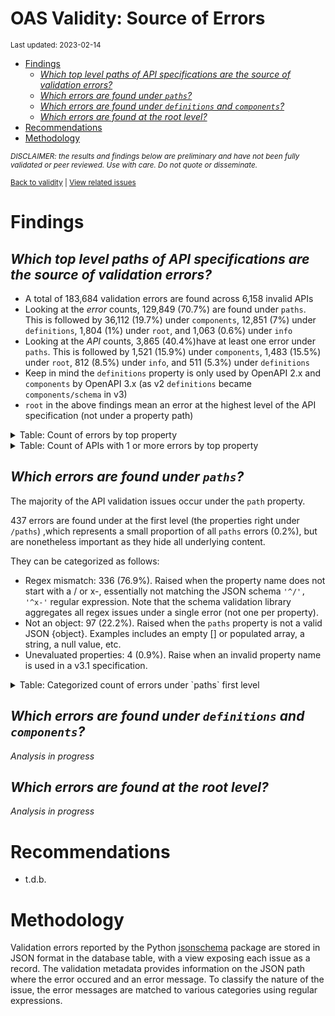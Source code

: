OAS Validity: Source of Errors
================
<sup>Last updated: 2023-02-14</sup>

- <a href="#findings" id="toc-findings">Findings</a>
  - <a
    href="#which-top-level-paths-of-api-specifications-are-the-source-of-validation-errors"
    id="toc-which-top-level-paths-of-api-specifications-are-the-source-of-validation-errors"><em>Which
    top level paths of API specifications are the source of validation
    errors?</em></a>
  - <a href="#which-errors-are-found-under-paths"
    id="toc-which-errors-are-found-under-paths"><em>Which errors are found
    under <code>paths</code>?</em></a>
  - <a href="#which-errors-are-found-under-definitions-and-components"
    id="toc-which-errors-are-found-under-definitions-and-components"><em>Which
    errors are found under <code>definitions</code> and
    <code>components</code>?</em></a>
  - <a href="#which-errors-are-found-at-the-root-level"
    id="toc-which-errors-are-found-at-the-root-level"><em>Which errors are
    found at the root level?</em></a>
- <a href="#recommendations" id="toc-recommendations">Recommendations</a>
- <a href="#methodology" id="toc-methodology">Methodology</a>

<sup>*DISCLAIMER: the results and findings below are preliminary and
have not been fully validated or peer reviewed. Use with care. Do not
quote or disseminate.*</sup>

<sup>[Back to validity](oas_validity.md) \| [View related
issues](https://github.com/postman-open-technologies/knowledge-base/labels/oas%3Avalidity)</sup>

# Findings

## *Which top level paths of API specifications are the source of validation errors?*

- A total of 183,684 validation errors are found across 6,158 invalid
  APIs
- Looking at the *error* counts, 129,849 (70.7%) are found under
  `paths`. This is followed by 36,112 (19.7%) under `components`, 12,851
  (7%) under `definitions`, 1,804 (1%) under `root`, and 1,063 (0.6%)
  under `info`
- Looking at the *API* counts, 3,865 (40.4%)have at least one error
  under `paths`. This is followed by 1,521 (15.9%) under `components`,
  1,483 (15.5%) under `root`, 812 (8.5%) under `info`, and 511 (5.3%)
  under `definitions`
- Keep in mind the `definitions` property is only used by OpenAPI 2.x
  and `components` by OpenAPI 3.x (as v2 `definitions` became
  `components/schema` in v3)
- `root` in the above findings mean an error at the highest level of the
  API specification (not under a property path)

<details>
<summary>
Table: Count of errors by top property
</summary>

| path                |      n |       pct |
|:--------------------|-------:|----------:|
| paths               | 129849 | 0.7069151 |
| components          |  36112 | 0.1965985 |
| definitions         |  12851 | 0.0699625 |
| root                |   1804 | 0.0098212 |
| info                |   1063 | 0.0057871 |
| tags                |    523 | 0.0028473 |
| servers             |    412 | 0.0022430 |
| host                |    212 | 0.0011542 |
| securityDefinitions |    206 | 0.0011215 |
| basePath            |    201 | 0.0010943 |
| security            |    125 | 0.0006805 |
| responses           |     76 | 0.0004138 |
| schemes             |     74 | 0.0004029 |
| parameters          |     69 | 0.0003756 |
| produces            |     53 | 0.0002885 |
| externalDocs        |     27 | 0.0001470 |
| openapi             |     15 | 0.0000817 |
| consumes            |      8 | 0.0000436 |
| swagger             |      4 | 0.0000218 |

</details>
<details>
<summary>
Table: Count of APIs with 1 or more errors by top property
</summary>

| path                |    n |       pct |
|:--------------------|-----:|----------:|
| paths               | 3865 | 0.4036132 |
| components          | 1521 | 0.1588346 |
| root                | 1483 | 0.1548663 |
| info                |  812 | 0.0847953 |
| definitions         |  511 | 0.0533626 |
| servers             |  354 | 0.0369674 |
| host                |  212 | 0.0221387 |
| basePath            |  201 | 0.0209900 |
| securityDefinitions |  167 | 0.0174394 |
| security            |  123 | 0.0128446 |
| tags                |  104 | 0.0108605 |
| schemes             |   71 | 0.0074144 |
| produces            |   53 | 0.0055347 |
| parameters          |   32 | 0.0033417 |
| externalDocs        |   21 | 0.0021930 |
| responses           |   19 | 0.0019841 |
| openapi             |   15 | 0.0015664 |
| consumes            |    8 | 0.0008354 |
| swagger             |    4 | 0.0004177 |

</details>

## *Which errors are found under `paths`?*

The majority of the API validation issues occur under the `path`
property.

437 errors are found under at the first level (the properties right
under `/paths`) ,which represents a small proportion of all `paths`
errors (0.2%), but are nonetheless important as they hide all underlying
content.

They can be categorized as follows:

- Regex mismatch: 336 (76.9%). Raised when the property name does not
  start with a / or x-, essentially not matching the JSON schema
  `'^/', '^x-'` regular expression. Note that the schema validation
  library aggregates all regex issues under a single error (not one per
  property).
- Not an object: 97 (22.2%). Raised when the `paths` property is not a
  valid JSON {object}. Examples includes an empty \[\] or populated
  array, a string, a null value, etc.
- Unevaluated properties: 4 (0.9%). Raise when an invalid property name
  is used in a v3.1 specification.

<details>
<summary>
Table: Categorized count of errors under `paths` first level
</summary>

| category |   n |       pct |
|:---------|----:|----------:|
| REGEX    | 336 | 0.7688787 |
| NOTOBJ   |  97 | 0.2219680 |
| UNEVAL   |   4 | 0.0091533 |

</details>

## *Which errors are found under `definitions` and `components`?*

*Analysis in progress*

## *Which errors are found at the root level?*

*Analysis in progress*

# Recommendations

- t.d.b.

# Methodology

Validation errors reported by the Python
[jsonschema](https://github.com/python-jsonschema/jsonschema) package
are stored in JSON format in the database table, with a view exposing
each issue as a record. The validation metadata provides information on
the JSON path where the error occured and an error message. To classify
the nature of the issue, the error messages are matched to various
categories using regular expressions.
